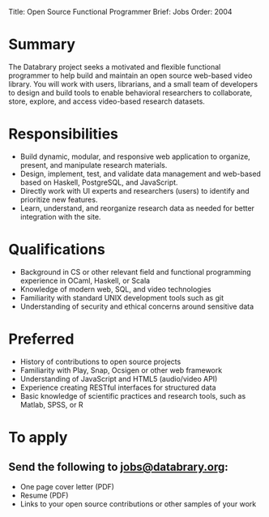 Title: Open Source Functional Programmer
Brief: Jobs
Order: 2004

# Summary

The Databrary project seeks a motivated and flexible functional programmer to help build and maintain an open source web-based video library.
You will work with users, librarians, and a small team of developers to design and build tools to enable behavioral researchers to collaborate, store, explore, and access video-based research datasets.

# Responsibilities

- Build dynamic, modular, and responsive web application to organize, present, and manipulate research materials.
- Design, implement, test, and validate data management and web-based based on Haskell, PostgreSQL, and JavaScript.
- Directly work with UI experts and researchers (users) to identify and prioritize new features.
- Learn, understand, and reorganize research data as needed for better integration with the site.

# Qualifications

- Background in CS or other relevant field and functional programming experience in OCaml, Haskell, or Scala
- Knowledge of modern web, SQL, and video technologies
- Familiarity with standard UNIX development tools such as git
- Understanding of security and ethical concerns around sensitive data

# Preferred

- History of contributions to open source projects
- Familiarity with Play, Snap, Ocsigen or other web framework
- Understanding of JavaScript and HTML5 (audio/video API)
- Experience creating RESTful interfaces for structured data
- Basic knowledge of scientific practices and research tools, such as Matlab, SPSS, or R

# To apply
## Send the following to jobs@databrary.org:

- One page cover letter (PDF)
- Resume (PDF)
- Links to your open source contributions or other samples of your work
